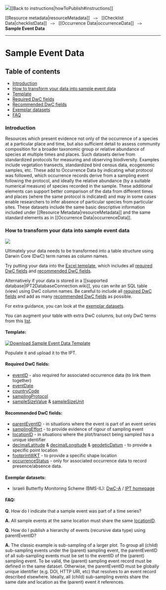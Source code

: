 <img src='https://github.com/gbif/ipt/wiki/gbif-ipt-docs/ipt2/arrow-back-24.png' />[[Back to instructions|howToPublish#instructions]]

[[Resource metadata|resourceMetadata]] &nbsp;&nbsp;``—>``&nbsp;&nbsp; [[Checklist Data|checklistData]] &nbsp;&nbsp;``—>``&nbsp;&nbsp; [[Occurrence Data|occurrenceData]] &nbsp;&nbsp;``—>``&nbsp;&nbsp; **Sample Event Data**

---

# Sample Event Data

## Table of contents
+ [Introduction](sampleEventData#introduction)
+ [How to transform your data into sample event data](sampleEventData#how-to-transform-your-data-into-sample-event-data)
+ [Template](sampleEventData#template)
+ [Required DwC fields](sampleEventData#required-dwc-fields)
+ [Recommended DwC fields](sampleEventData#recommended-dwc-fields)
+ [Exemplar datasets](sampleEventData#exemplar-datasets)
+ [FAQ](sampleEventData#faq)

### Introduction
Resources which present evidence not only of the occurrence of a species at a particular place and time, but also sufficient detail to assess community composition for a broader taxonomic group or relative abundance of species at multiple times and places.  Such datasets derive from standardized protocols for measuring and observing biodiversity.  Examples include vegetation transects, standardized bird census data, ecogenomic samples, etc. These add to Occurrence Data by indicating what protocol was followed, which occurrence records derive from a sampling event following the protocol, and ideally the relative abundance (by a suitable numerical measure) of species recorded in the sample.  These additional elements can support better comparison of the data from different times and places (where the same protocol is indicated) and may in some cases enable researchers to infer absence of particular species from particular sites. These datasets include the same basic descriptive information included under [[Resource Metadata|resourceMetadata]] and the same standard elements as in [[Occurrence Data|occurrenceData]].

### How to transform your data into sample event data

<img src='https://github.com/gbif/ipt/wiki/gbif-ipt-docs/ipt2/flow-sed.png' />

Ultimately your data needs to be transformed into a table structure using Darwin Core (DwC) term names as column names. 

Try putting your data into the [Excel template](sampleEventData#template), which includes all [required DwC fields](sampleEventData#required-dwc-fields) and [recommended DwC fields](sampleEventData#recommended-dwc-fields). 

Alternatively if your data is stored in a [[supported database|IPT2DatabaseConnection.wiki]], you can write an SQL table (view) using DwC column names. Be careful to include all [required DwC fields](sampleEventData#required-dwc-fields) and add as many [recommended DwC fields](sampleEventData#recommended-dwc-fields) as possible. 

For extra guidance, you can look at the [exemplar datasets](sampleEventData#exemplar-datasets). 

You can augment your table with extra DwC columns, but only DwC terms from this [list](http://rs.gbif.org/core/dwc_event_2015_05_29.xml).

#### Template: 
[![Download Sample Event Data Template][2]][1]

Populate it and upload it to the IPT.

  [1]: https://github.com/gbif/ipt/wiki/gbif-ipt-docs/downloads/event_ipt_template_v1.xlsx
  [2]: https://github.com/gbif/ipt/wiki/gbif-ipt-docs/ipt2/excel-template.png (Sample Event Data Template)

#### Required DwC fields: 
* [eventID](http://rs.tdwg.org/dwc/terms/#eventID) - also required for associated occurrence data (to link them together)
* [eventDate](http://rs.tdwg.org/dwc/terms/#eventDate)
* [countryCode](http://rs.tdwg.org/dwc/terms/#countryCode)
* [samplingProtocol](http://rs.tdwg.org/dwc/terms/#samplingProtocol)
* [sampleSizeValue](http://rs.tdwg.org/dwc/terms/#sampleSizeValue) & [sampleSizeUnit](http://rs.tdwg.org/dwc/terms/#sampleSizeUnit)

#### Recommended DwC fields: 
* [parentEventID](http://rs.tdwg.org/dwc/terms/#parentEventID) - in situations where the event is part of an event series
* [samplingEffort](http://rs.tdwg.org/dwc/terms/#samplingEffort) - to provide evidence of rigour of sampling event
* [locationID](http://rs.tdwg.org/dwc/terms/#locationID) - in situations where the plot/transect being sampled has a unique identifier
* [decimalLatitude](http://rs.tdwg.org/dwc/terms/#decimalLatitude) & [decimalLongitude](http://rs.tdwg.org/dwc/terms/#decimalLongitude) & [geodeticDatum](http://rs.tdwg.org/dwc/terms/#geodeticDatum) - to provide a specific point location
* [footprintWKT](http://rs.tdwg.org/dwc/terms/#footprintWKT) - to provide a specific shape location
* [occurrenceStatus](http://rs.tdwg.org/dwc/terms/#occurrenceStatus) - only for associated occurrence data to record presence/absence data.

#### Exemplar datasets: 
* Israeli Butterfly Monitoring Scheme (BMS-IL): [DwC-A](http://cloud.gbif.org/eubon/archive.do?r=butterflies-monitoring-scheme-il&v=6.12) / [IPT homepage](http://cloud.gbif.org/eubon/resource?r=butterflies-monitoring-scheme-il)

#### FAQ:

**Q.** How do I indicate that a sample event was part of a time series?

**A.** All sample events at the same location must share the same [locationID](http://rs.tdwg.org/dwc/terms/#locationID).

**Q.** How do I publish a hierarchy of events (recursive data type) using parentEventID?

**A.** The classic example is sub-sampling of a larger plot. To group all (child) sub-sampling events under the (parent) sampling event, the parentEventID of all sub-sampling events must be set to the eventID of the (parent) sampling event. To be valid, the (parent) sampling event record must be defined in the same dataset. Otherwise, the parentEventID must be globally unique identifier (e.g. DOI, HTTP URI, etc) that resolves to an event record described elsewhere. Ideally, all (child) sub-sampling events share the same date and location as the (parent) event it references. 